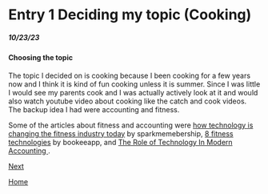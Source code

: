 # Entry 1 Deciding my topic (Cooking)
##### 10/23/23

#### Choosing the topic

The topic I decided on is cooking because I been cooking for a few years now and I think it is kind of fun cooking unless it is summer. Since I was little I would see my parents cook and I was actually actively look at it and would also watch youtube video about cooking like the catch and cook videos. The backup idea I had were accounting and fitness.

Some of the articles about fitness and accounting were [how technology is changing the fitness industry today](https://sparkmembership.com/how-technology-is-changing-the-fitness-industry-today) by sparkmemebership, [8 fitness technologies](https://www.bookeeapp.com/articles/8-fitness-technologies) by bookeeapp, and [The Role of Technology In Modern Accounting
](https://online.mason.wm.edu/blog/the-role-of-technology-in-modern-accounting).

[Next](entry02.md)

[Home](../README.md)
